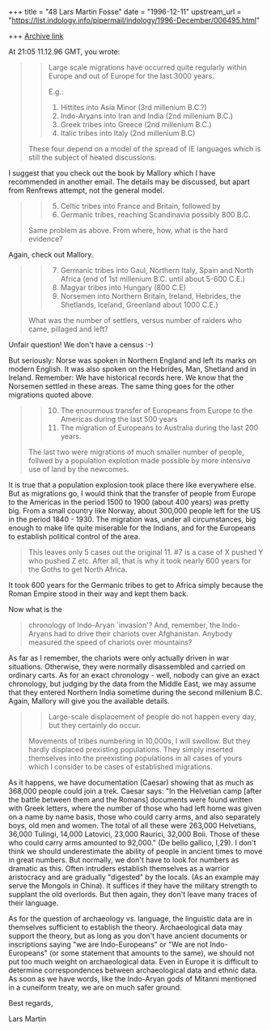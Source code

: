 +++
title = "48 Lars Martin Fosse"
date = "1996-12-11"
upstream_url = "https://list.indology.info/pipermail/indology/1996-December/006495.html"

+++
[Archive link](https://list.indology.info/pipermail/indology/1996-December/006495.html)

At 21:05 11.12.96 GMT, you wrote:
>> Large scale migrations have occurred quite regularly within Europe and out
>> of Europe for the last 3000 years. 
>> 
>> E.g.:
>> 
>> 1) Hittites into Asia Minor (3rd millenium B.C.?)
>> 2) Indo-Aryans into Iran and India (2nd millenium B.C.)
>> 3) Greek tribes into Greece (2nd millenium B.C.)
>> 4) Italic tribes into Italy (2nd millenium B.C)
>
>These four depend on a model of the spread of IE languages which is
>still the subject of heated discussions.

I suggest that you check out the book by Mallory which I have recommended in
another email. The details may be discussed, but apart from Renfrews
attempt, not the general model.

>> 5) Celtic tribes into France and Britain, followed by
>> 6) Germanic tribes, reaching Scandinavia possibly 800 B.C.
>
>Same problem as above. From where, how, what is the hard evidence?

Again, check out Mallory.

>> 7) Germanic tribes into Gaul, Northern Italy, Spain and North Africa (end of
>> 1st millenium B.C. until about 5-600 C.E.)
>> 8) Magyar tribes into Hungary (800 C.E)
>> 9) Norsemen into Northern Britain, Ireland, Hebrides, the Shetlands,
>> Iceland, Greenland about 1000 C.E.)
>
>What was the number of settlers, versus number of raiders who came,
>pillaged and left?

Unfair question! We don't have a census :-)

But seriously: Norse was spoken in Northern England and left its marks on
modern English. It was also spoken on the Hebrides, Man, Shetland and in
Ireland. Remember: We have historical records here. We know that the
Norsemen settled in these areas. The same thing goes for the other
migrations quoted above.

>> 10) The enourmous transfer of Europeans from Europe to the Americas during
>> the last 500 years
>> 11) The migration of Europeans to Australia during the last 200 years.
>
>The last two were migrations of much smaller number of people, follwed by
>a population explotion made possible by more intensive use of land by
>the newcomes.

It is true that a population explosion took place there like everywhere
else. But as migrations go, I would think that the transfer of people from
Europe to the Americas in the period 1500 to 1900 (about 400 years) was
pretty big. From a small country like Norway, about 300,000 people left for
the US in the period 1840 - 1930. The migration was, under all
circumstances, big enough to make life quite miserable for the Indians, and
for the Europeans to establish political control of the area.

>This leaves only 5 cases out the original 11. #7 is a case of 
>X pushed Y who pushed Z etc. After all, that is why it took nearly
>600 years for the Goths to get North Africa.

It took 600 years for the Germanic tribes to get to Africa simply because
the Roman Empire stood in their way and kept them back. 

 Now what is the
>chronology of Indo-Aryan `invasion'? And, remember, the Indo-Aryans had
>to drive their chariots over Afghanistan. Anybody measured the speed of
>chariots over mountains? 

As far as I remember, the chariots were only actually driven in war
situations. Otherwise, they were normally disassembled and carried on
ordinary carts. As for an exact chronology - well, nobody can give an exact
chronology, but judging by the data from the Middle East, we may assume that
they entered Northern India sometime during the second millenium B.C. Again,
Mallory will give you the available details. 

>> Large-scale displacement of people do not happen every day, but they
>> certainly do occur.
>
>Movements of tribes numbering in 10,000s, I will swollow. But they hardly
>displaced prexisting populations. They simply inserted themselves into
>the preexisting populations in all cases of yours which I consider to be
>cases of established migrations.

As it happens, we have documentation (Caesar) showing that as much as
368,000 people could join a trek. Caesar says: "In the Helvetian camp [after
the battle between them and the Romans] documents were found written with
Greek letters, where the number of those who had left home was given on a
name by name basis, those who could carry arms, and also separately boys,
old men and women. The total of all these were 263,000 Helvetians, 36,000
Tulingi, 14,000 Latovici, 23,000 Raurici, 32,000 Boii. Those of these who
could carry arms amounted to 92,000." (De bello gallico, I,29). I don't
think we should underestimate the ability of people in ancient times to move
in great numbers. But normally, we don't have to look for numbers as
dramatic as this. Often intruders establish themselves as a warrior
aristocracy and are gradually "digested" by the locals. (As an example may
serve the Mongols in China). It suffices if they have the military strength
to supplant the old overlords. But then again, they don't leave many traces
of their language. 

As for the question of archaeology vs. language, the linguistic data are in
themselves sufficient to establish the theory. Archaeological data may
support the theory, but as long as you don't have ancient documents or
inscriptions saying "we are Indo-Europeans" or "We are not Indo-Europeans"
(or some statement that amounts to the same), we should not put too much
weight on archaeological data. Even in Europe it is difficult to determine
correspondences between archaeological data and ethnic data. As soon as we
have words, like the Indo-Aryan gods of Mitanni mentioned in a cuneiform
treaty, we are on much safer ground. 

Best regards,

Lars Martin





